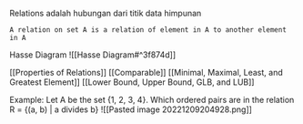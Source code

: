 Relations adalah hubungan dari titik data himpunan

	A relation on set A is a relation of element in A to another element in A

Hasse Diagram
![[Hasse Diagram#^3f874d]]

[[Properties of Relations]]
[[Comparable]]
[[Minimal, Maximal, Least, and Greatest Element]]
[[Lower Bound, Upper Bound, GLB, and LUB]]



Example:
Let A be the set {1, 2, 3, 4}. Which ordered pairs are in the relation R = {(a, b) | a divides b}
![[Pasted image 20221209204928.png]]